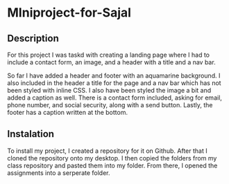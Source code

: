 # MIniproject-for-Sajal

## Description
For this project I was taskd with creating a landing page where I had to include a contact form, an image, and a header with a title and a nav bar.

So far I have added a header and footer with an aquamarine background. I also included in the header a title for the page and a nav bar which has not been styled with inline CSS. I also have been styled the image a bit and added a caption as well. There is a contact form included, asking for email, phone number, and social security, along with a send button. Lastly, the footer has a caption written at the bottom.


## Instalation
To install my project, I created a repository for it on Github. After that I cloned the repository onto my desktop. I then copied the folders from my class repository and pasted them into my folder. From there, I opened the assignments into a serperate folder.
